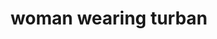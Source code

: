 ---
layout: smileys&emotion
title: woman wearing turban
emoji: woman_wearing_turban
permalink: 👳‍♀️.html
image: assets/img/3moji/woman_wearing_turban.png
---